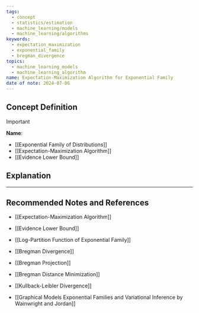 ```yaml
---
tags:
  - concept
  - statistics/estimation
  - machine_learning/models
  - machine_learning/algorithms
keywords:
  - expectation_maximization
  - exponential_family
  - bregman_divergence
topics:
  - machine_learning_models
  - machine_learning_algorithm
name: Expectation-Maximization Algorithm for Exponential Family
date of note: 2024-07-06
---
```


## Concept Definition

>[!important]
>**Name**: 



- [[Exponential Family of Distributions]]
- [[Expectation-Maximization Algorithm]]
- [[Evidence Lower Bound]]


## Explanation





-----------
##  Recommended Notes and References



- [[Expectation-Maximization Algorithm]]
- [[Evidence Lower Bound]]

- [[Log-Partition Function of Exponential Family]]

- [[Bregman Divergence]]
- [[Bregman Projection]]
- [[Bregman Distance Minimization]]
- [[Kullback-Leibler Divergence]]

- [[Graphical Models Exponential Families and Variational Inference by Wainwright and Jordan]]
